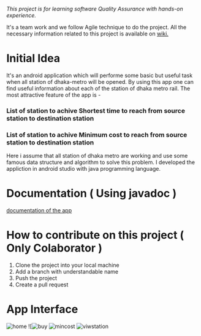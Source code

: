 *This project is for learning software Quality Assurance with hands-on experience.*

It's a team work and we follow Agile technique to do the project. All the necessary information related to this project is
available on [wiki.](https://github.com/Sakil-JU-CSE-28/Dhaka-Metro-Rail/wiki)

# Initial Idea
It's an android application which will performe some basic but useful task when all station of dhaka-metro will be opened.
By using this app one can find useful information about each of the station of dhaka metro rail. The most attractive feature
of the app is - 

### List of station to achive Shortest time to reach from source station to destination station
### List of station to achive Minimum cost to reach from source station to destination station

Here i assume that all station of dhaka metro are working and use some famous data structure and algorithm to solve this 
problem. I developed the appliction in android studio with java programming language.

# Documentation ( Using javadoc )
[ documentation of the app ]( https://sakil-ju-cse-28.github.io/Dhaka-Metro-Rail-Documentation/com/example/dhaka_metro_rail/package-summary.html )

# How to contribute on this project ( Only Colaborator )
1. Clone the project into your local machine
2. Add a branch with understandable name
3. Push the project
4. Create a pull request

# App Interface
![home](https://github.com/Sakil-JU-CSE-28/Dhaka-Metro-Rail/assets/50700465/280b2095-e570-421a-93f0-0d9756a16342)
![![buy](https://github.com/Sakil-JU-CSE-28/Dhaka-Metro-Rail/assets/50700465/0ccc2b82-dc64-4c96-b865-6293529f63da)
![mincost](https://github.com/Sakil-JU-CSE-28/Dhaka-Metro-Rail/assets/50700465/b0d7a8ca-9edd-4c28-889d-b93fe7a236d6)
![viwstation](https://github.com/Sakil-JU-CSE-28/Dhaka-Metro-Rail/assets/50700465/9a157880-5402-419e-ba3b-b45955208d09)
